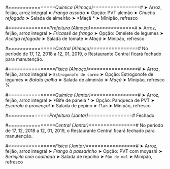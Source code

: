 
*#================Química (Almoço)================#*
➤ Arroz, feijão, arroz integral
➤ *Frango assado*
➤ Opção: PVT alemão 
➤ *Chuchu refogado*
➤ Salada de almeirão 
➤ *Maçã  *
➤ Minipão, refresco

*#==============Prefeitura (Almoço)===============#*
➤ Arroz, feijão, arroz integral 
➤ *Fricassê de frango*
➤ Opção: Omelete de legumes
➤ *Acelga refogada*
➤ Salada de tomate
➤ *Maçã*
➤ Minipão, refresco 

*#================Central (Almoço)================#*
No período de 17, 12, 2018 a 12, 01, 2019, o Restaurante Central ficará fechado para manutenção.

*#================Física (Almoço)=================#*
➤ Arroz, feijão, arroz integral
➤ `Estrogonofe de carne`
➤ Opção: Estrogonofe de legumes
➤ *Batata-palha*
➤ Salada de almeirão
➤ *Maçã*
➤ Minipão, refresco
%

*#================Química (Jantar)================#*
➤ Arroz, feijão, arroz integral
➤ *Bife de panela *
➤ Opção: Panqueca de PVT 
➤ *Escarola à provençal*
➤ Salada de pepino 
➤ `Flan`
➤ Minipão, refresco

*#==============Prefeitura (Jantar)===============#*
Fechado

*#================Central (Jantar)================#*
No período de 17, 12, 2018 a 12, 01, 2019, o Restaurante Central ficará fechado para manutenção.

*#================Física (Jantar)=================#*
➤ Arroz, feijão, arroz integral
➤ *Frango à passarinho*
➤ Opção: PVT com moyashi
➤ *Berinjela com coalhada*
➤ Salada de repolho
➤ `Pão de mel`
➤ Minipão, refresco
